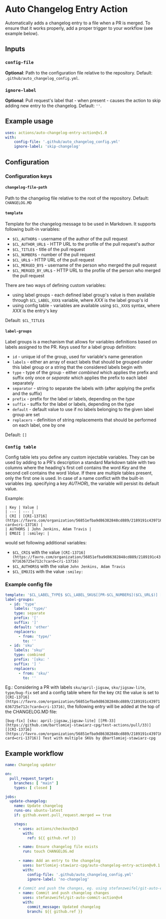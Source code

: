 # Auto Changelog Entry Action
Automatically adds a changelog entry to a file when a PR is merged.
To ensure that it works properly, add a proper trigger to your workflow (see example below).

## Inputs

### `config-file`

**Optional**: Path to the configuration file relative to the repository. Default: `.github/auto_changelog_config.yml`.

### `ignore-label`

**Optional**: Pull request's label that - when present - causes the action to skip adding new entry to the changelog. Default: `''`.


## Example usage

```yaml
uses: actions/auto-changelog-entry-action@v1.0
with:
    config-file: '.github/auto_changelog_config.yml'
    ignore-label: 'skip-changelog'
```

## Configuration

### Configuration keys

#### `changelog-file-path`

Path to the changelog file relative to the root of the repository. 
Default: `CHANGELOG.MD`

#### `template`

Template for the changelog message to be used in Markdown. It supports following built-in variables:

- `$CL_AUTHOR$` - username of the author of the pull request
- `$CL_AUTHOR_URL$` - HTTP URL to the profile of the pull request's author
- `$CL_TITLE$` - title of the pull request
- `$CL_NUMBER$` - number of the pull request
- `$CL_URL$` - HTTP URL of the pull request
- `$CL_MERGED_BY$` - username of the person who merged the pull request
- `$CL_MERGED_BY_URL$` - HTTP URL to the profile of the person who merged the pull request

There are two ways of defining custom variables:

- using label groups - each defined label group's value is then available through `$CL_LABEL_XXX$` variable, where *XXX* is the label group's id
- using config table - variables are available using `$CL_XXX$` syntax, where *XXX* is the entry's key

Default: `$CL_TITLE$`

#### `label-groups`

Label groups is a mechanism that allows for variables definitions based on labels assigned to the PR.
Keys used for a label group definition:

- `id` - unique id of the group, used for variable's name generation
- `labels` - either an array of exact labels that should be grouped under this label group or a string that the considered labels begin with
- `type` - type of the group - either *combined* which applies the prefix and suffix only once or *separate* which applies the prefix to each label separately
- `separator` - string to separate the labels with (after applying the prefix and the suffix)
- `prefix` - prefix for the label or labels, depending on the *type*
- `suffix` - suffix for the label or labels, depending on the *type*
- `default` - default value to use if no labels belonging to the given label group are set
- `replacers` - definition of string replacements that should be performed on each label, one by one

Default: `[]`

### `Config table`

Config table lets you define any custom injectable variables.
They can be used by adding to a PR's description a standard Markdown table with two columns where the heading's first cell contains the word *Key* and the second cell contains the word *Value*.
If there are multiple tables present, only the first one is used.
In case of a name conflict with the built-in variables (eg. specifying a key *AUTHOR*), the variable will persist its default value.

Example:
```
| Key | Value |
| --- | --- |
| CRI | [CRI-13716](https://favro.com/organization/56851efba9d86382848cd889/2189191c43971636725e712c?card=cri-13716) |
| AUTHORS | John Jenkins, Adam Travis |
| EMOJI | :smiley: |
```

would set following additional variables:
- `$CL_CRI$` with the value `[CRI-13716](https://favro.com/organization/56851efba9d86382848cd889/2189191c43971636725e712c?card=cri-13716)`
- `$CL_AUTHORS$` with the value `John Jenkins, Adam Travis`
- `$CL_EMOJI$` with the value `:smiley:`


### Example config file

```yaml
template: '$CL_LABEL_TYPE$ $CL_LABEL_SKU$[[PR-$CL_NUMBER$]($CL_URL$)] [$CL_CRI$] $CL_TITLE$ by @$CL_AUTHOR$  '
label-groups:
  - id: 'type'
    labels: 'type/'
    type: separate
    prefix: '['
    suffix: ']'
    default: 'other'
    replacers:
      - from: 'type/'
        to: ''
  - id: 'sku'
    labels: 'sku/'
    type: combined
    prefix: '[sku: '
    suffix: '] '
    replacers:
      - from: 'sku/'
        to: ''
```

Eg.: Considering a PR with labels `sku/april-jigsaw`, `sku/jigsaw-lite`, `type/bug-fix` set and a config table where for the key `CRI` the value is set to `[CRI-13716](https://favro.com/organization/56851efba9d86382848cd889/2189191c43971636725e712c?card=cri-13716)`, the following entry will be added at the top of the CHANGELOG.MD file:  
```
[bug-fix] [sku: april-jigsaw,jigsaw-lite] [[PR-33](https://github.com/bartlomiej-stawiarz-cpg/test-actions/pull/33)] [[CRI-13716](https://favro.com/organization/56851efba9d86382848cd889/2189191c43971636725e712c?card=cri-13716)] Test with multiple SKUs by @bartlomiej-stawiarz-cpg  
```

## Example workflow
```yaml
name: Changelog updater

on:
  pull_request_target:
    branches: [ "main" ]
    types: [ closed ]

jobs:
  update-changelog:
    name: Update changelog
    runs-on: ubuntu-latest
    if: github.event.pull_request.merged == true

    steps:
      - uses: actions/checkout@v3
        with:
          ref: ${{ github.ref }}

      - name: Ensure changelog file exists
        run: touch CHANGELOG.md
      
      - name: Add an entry to the changelog
        uses: bartlomiej-stawiarz-cpg/auto-changelog-entry-action@v0.1.0
        with:
          config-file: '.github/auto_changelog_config.yml'
          ignore-label: 'no-changelog'
        
      # Commit and push the changes, eg. using stefanzweifel/git-auto-commit-action
      - name: Commit and push changelog changes
        uses: stefanzweifel/git-auto-commit-action@v4
        with:
          commit_message: Updated changelog
          branch: ${{ github.ref }}
